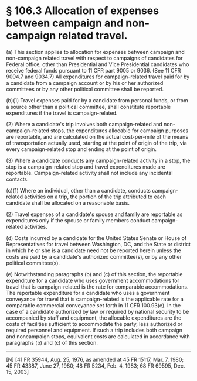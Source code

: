 # § 106.3   Allocation of expenses between campaign and non-campaign related travel.

(a) This section applies to allocation for expenses between campaign and non-campaign related travel with respect to campaigns of candidates for Federal office, other than Presidential and Vice Presidential candidates who receive federal funds pursuant to 11 CFR part 9005 or 9036. (See 11 CFR 9004.7 and 9034.7) All expenditures for campaign-related travel paid for by a candidate from a campaign account or by his or her authorized committees or by any other political committee shall be reported.


(b)(1) Travel expenses paid for by a candidate from personal funds, or from a source other than a political committee, shall constitute reportable expenditures if the travel is campaign-related.


(2) Where a candidate's trip involves both campaign-related and non-campaign-related stops, the expenditures allocable for campaign purposes are reportable, and are calculated on the actual cost-per-mile of the means of transportation actually used, starting at the point of origin of the trip, via every campaign-related stop and ending at the point of origin.


(3) Where a candidate conducts any campaign-related activity in a stop, the stop is a campaign-related stop and travel expenditures made are reportable. Campaign-related activity shall not include any incidental contacts.


(c)(1) Where an individual, other than a candidate, conducts campaign-related activities on a trip, the portion of the trip attributed to each candidate shall be allocated on a reasonable basis.


(2) Travel expenses of a candidate's spouse and family are reportable as expenditures only if the spouse or family members conduct campaign-related activities.


(d) Costs incurred by a candidate for the United States Senate or House of Representatives for travel between Washington, DC, and the State or district in which he or she is a candidate need not be reported herein unless the costs are paid by a candidate's authorized committee(s), or by any other political committee(s).


(e) Notwithstanding paragraphs (b) and (c) of this section, the reportable expenditure for a candidate who uses government accommodations for travel that is campaign-related is the rate for comparable accommodations. The reportable expenditure for a candidate who uses a government conveyance for travel that is campaign-related is the applicable rate for a comparable commercial conveyance set forth in 11 CFR 100.93(e). In the case of a candidate authorized by law or required by national security to be accompanied by staff and equipment, the allocable expenditures are the costs of facilities sufficient to accommodate the party, less authorized or required personnel and equipment. If such a trip includes both campaign and noncampaign stops, equivalent costs are calculated in accordance with paragraphs (b) and (c) of this section.





---

[N] [41 FR 35944, Aug. 25, 1976, as amended at 45 FR 15117, Mar. 7, 1980; 45 FR 43387, June 27, 1980; 48 FR 5234, Feb. 4, 1983; 68 FR 69595, Dec. 15, 2003]




